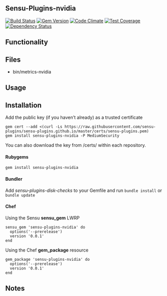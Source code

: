## Sensu-Plugins-nvidia

[![Build Status](https://travis-ci.org/sensu-plugins/sensu-plugins-nvidia.svg?branch=master)](https://travis-ci.org/sensu-plugins/sensu-plugins-nvidia)
[![Gem Version](https://badge.fury.io/rb/sensu-plugins-nvidia.svg)](http://badge.fury.io/rb/sensu-plugins-nvidia)
[![Code Climate](https://codeclimate.com/github/sensu-plugins/sensu-plugins-nvidia/badges/gpa.svg)](https://codeclimate.com/github/sensu-plugins/sensu-plugins-nvidia)
[![Test Coverage](https://codeclimate.com/github/sensu-plugins/sensu-plugins-nvidia/badges/coverage.svg)](https://codeclimate.com/github/sensu-plugins/sensu-plugins-nvidia)
[![Dependency Status](https://gemnasium.com/sensu-plugins/sensu-plugins-nvidia.svg)](https://gemnasium.com/sensu-plugins/sensu-plugins-nvidia)

## Functionality

## Files
 * bin/metrics-nvidia

## Usage

## Installation

Add the public key (if you haven’t already) as a trusted certificate

```
gem cert --add <(curl -Ls https://raw.githubusercontent.com/sensu-plugins/sensu-plugins.github.io/master/certs/sensu-plugins.pem)
gem install sensu-plugins-nvidia -P MediumSecurity
```

You can also download the key from /certs/ within each repository.

#### Rubygems

`gem install sensu-plugins-nvidia`

#### Bundler

Add *sensu-plugins-disk-checks* to your Gemfile and run `bundle install` or `bundle update`

#### Chef

Using the Sensu **sensu_gem** LWRP
```
sensu_gem 'sensu-plugins-nvidia' do
  options('--prerelease')
  version '0.0.1'
end
```

Using the Chef **gem_package** resource
```
gem_package 'sensu-plugins-nvidia' do
  options('--prerelease')
  version '0.0.1'
end
```

## Notes
